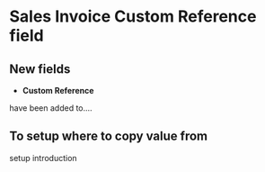 # Sales Invoice Custom Reference field

## New fields

- **Custom Reference**

have been added to....

## To setup where to copy value from

setup introduction